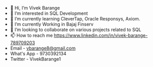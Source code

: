- 👋 Hi, I’m Vivek Barange
- 👀 I’m interested in SQL Development
- 🌱 I’m currently learning CleverTap, Oracle Responsys, Axiom.  
- 🌱 I’m currently Working in Bajaj Finserv
- 💞️ I’m looking to collaborate on various projects related to SQL
- 📫 How to reach me https://www.linkedin.com/in/vivek-barange-789709203
- Email - vbarange8@gmail.com
- What's App - 9730392134
- Twitter - VivekBarange1

<!---
vivekbarange1996/vivekbarange1996 is a ✨ special ✨ repository because its `README.md` (this file) appears on your GitHub profile.
You can click the Preview link to take a look at your changes.
--->
